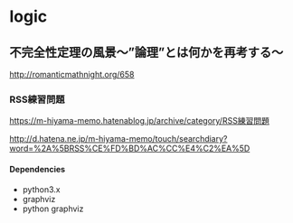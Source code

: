 # logic
## 不完全性定理の風景～”論理”とは何かを再考する～
http://romanticmathnight.org/658

### RSS練習問題  
https://m-hiyama-memo.hatenablog.jp/archive/category/RSS練習問題 

http://d.hatena.ne.jp/m-hiyama-memo/touch/searchdiary?word=%2A%5BRSS%CE%FD%BD%AC%CC%E4%C2%EA%5D

#### Dependencies
* python3.x
* graphviz
* python graphviz
